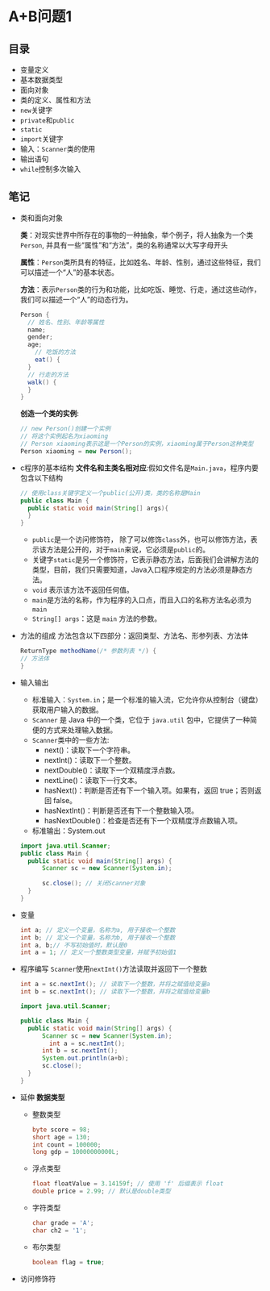 # A+B问题1
## 目录
* 变量定义
* 基本数据类型
* 面向对象
* 类的定义、属性和方法
* `new`关键字
* `private`和`public`
* `static`
* `import`关键字
* 输入：`Scanner`类的使用
* 输出语句
* `while`控制多次输入
## 笔记
- 类和面向对象
  
  **类**：对现实世界中所存在的事物的一种抽象，举个例子，将人抽象为一个类`Person`, 并具有一些“属性”和“方法”，类的名称通常以大写字母开头
  
  **属性**：`Person`类所具有的特征，比如姓名、年龄、性别，通过这些特征，我们可以描述一个“人”的基本状态。
  
  **方法**：表示`Person`类的行为和功能，比如吃饭、睡觉、行走，通过这些动作，我们可以描述一个“人”的动态行为。

  ``` java
  Person {
    // 姓名、性别、年龄等属性
    name;
    gender;
    age;
      // 吃饭的方法
      eat() {
    }
    // 行走的方法
    walk() {
    }
  }
  ```
  **创造一个类的实例**:
  ``` java
  // new Person()创建一个实例
  // 将这个实例起名为xiaoming
  // Person xiaoming表示这是一个Person的实例，xiaoming属于Person这种类型
  Person xiaoming = new Person();
  ```
- c程序的基本结构
  **文件名和主类名相对应**:假如文件名是`Main.java`，程序内要包含以下结构
  ``` java
  // 使用class关键字定义一个public(公开)类，类的名称是Main
  public class Main {
    public static void main(String[] args){
    }
  }
  ```
  * `public`是一个访问修饰符， 除了可以修饰`class`外，也可以修饰方法，表示该方法是公开的，对于`main`来说，它必须是`public`的。
  * 关键字`static`是另一个修饰符，它表示静态方法，后面我们会讲解方法的类型，目前，我们只需要知道，Java入口程序规定的方法必须是静态方法。
  * `void` 表示该方法不返回任何值。
  * `main`是方法的名称，作为程序的入口点，而且入口的名称方法名必须为`main`
  * `String[] args`：这是 `main` 方法的参数。
- 方法的组成
  方法包含以下四部分：返回类型、方法名、形参列表、方法体
  ``` java
  ReturnType methodName(/* 参数列表 */) {
  // 方法体
  }
  ```
- 输入输出
  * 标准输入：`System.in`；是一个标准的输入流，它允许你从控制台（键盘）获取用户输入的数据。
  * `Scanner` 是 Java 中的一个类，它位于 `java.util` 包中，它提供了一种简便的方式来处理输入数据。
  * `Scanner`类中的一些方法:
    - next()：读取下一个字符串。
    - nextInt()：读取下一个整数。
    - nextDouble()：读取下一个双精度浮点数。
    - nextLine()：读取下一行文本。
    - hasNext()：判断是否还有下一个输入项。如果有，返回 true；否则返回 false。
    - hasNextInt()：判断是否还有下一个整数输入项。
    - hasNextDouble()：检查是否还有下一个双精度浮点数输入项。
  * 标准输出：System.out
  ``` java
  import java.util.Scanner;
  public class Main {
    public static void main(String[] args) {
        Scanner sc = new Scanner(System.in);
        
        sc.close(); // 关闭Scanner对象
    }
  }
  ```
- 变量
  ``` java
  int a; // 定义一个变量，名称为a, 用于接收一个整数
  int b; // 定义一个变量，名称为b, 用于接收一个整数
  int a, b;// 不写初始值时，默认是0
  int a = 1; // 定义一个整数类型变量，并赋予初始值1
  ```
- 程序编写
  `Scanner`使用`nextInt()`方法读取并返回下一个整数
  ``` java
  int a = sc.nextInt(); // 读取下一个整数，并将之赋值给变量a
  int b = sc.nextInt(); // 读取下一个整数，并将之赋值给变量b
  ```
  ``` java
  import java.util.Scanner;

  public class Main {
    public static void main(String[] args) {
        Scanner sc = new Scanner(System.in);
          int a = sc.nextInt();
        int b = sc.nextInt();
        System.out.println(a+b);
        sc.close(); 
    }
  }
  ```
- 延伸
  **数据类型**
  * 整数类型
    ``` java
    byte score = 98;
    short age = 130;
    int count = 100000;
    long gdp = 10000000000L;
    ```
  * 浮点类型
    ``` java
    float floatValue = 3.14159f; // 使用 'f' 后缀表示 float
    double price = 2.99; // 默认是double类型
    ```
  * 字符类型
    ``` java
    char grade = 'A';
    char ch2 = '1';
    ```
  * 布尔类型
    ``` java
    boolean flag = true;
    ```
- 访问修饰符
  
  
  
